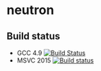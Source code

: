 # neutron

## Build status

 * GCC 4.9 [![Build Status](https://travis-ci.org/jgsogo/neutron.svg?branch=master)](https://travis-ci.org/jgsogo/neutron)
 * MSVC 2015 [![Build status](https://ci.appveyor.com/api/projects/status/hnxi6fy7w0uev7wl/branch/master?svg=true)](https://ci.appveyor.com/project/jgsogo/neutron/branch/master)

